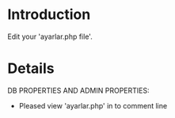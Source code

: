 # Introduction #

Edit your 'ayarlar.php file'.


# Details #

DB PROPERTIES AND ADMIN PROPERTIES:
  * Pleased view 'ayarlar.php' in to comment line